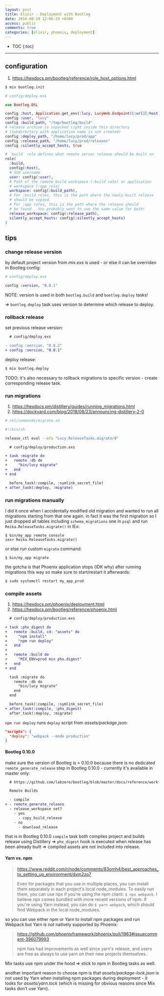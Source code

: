 ```yaml
---
layout: post
title: Elixir - Deployment with Bootleg
date: 2018-08-29 12:06:25 +0300
access: public
comments: true
categories: [elixir, phoenix, deployment]
---
```


<!-- more -->

* TOC
{:toc}
<hr>

configuration
-------------

1. <https://hexdocs.pm/bootleg/reference/role_host_options.html>

```sh
$ mix bootleg.init
```

```elixir
# config/deploy.exs

use Bootleg.DSL

config :host, Application.get_env(:lucy, LucyWeb.Endpoint)[:url][:host]
config :user, "lucy"
config :build_path, "/tmp/bootleg/build"
# release archive is unpacked right inside this directory
# (subdirectory with application name is not created)
config :deploy_path, "/home/lucy/prod/app"
config :release_path, "/home/lucy/prod/releases"
config :silently_accept_hosts, true

# `build` role defines what remote server release should be built on
role(
  :build,
  config(:host),
  # SSH username
  user: config(:user),
  # Path of the remote build workspace (:build role) or application
  # workspace (:app role)
  workspace: config(:build_path),
  # For :build roles, this is the path where the newly-built release
  # should be copied.
  # For :app roles, this is the path where the release should
  # be found.  You probably want to use the same value for both!
  release_workspace: config(:release_path),
  silently_accept_hosts: config(:silently_accept_hosts)
)
```

tips
----

### change release version

by default project version from _mix.exs_ is used - or else it can be overriden
in Bootleg config:

```elixir
# config/deploy.exs

config :version, "0.0.1"
```

NOTE: version is used in both `bootleg.build` and `bootleg.deploy` tasks!

=> `bootleg.deploy` task uses version to determine which release to deploy.

### rollback release

set previous release version:

```diff
  # config/deploy.exs

- config :version, "0.0.2"
+ config :version, "0.0.1"
```

deploy release:

```sh
$ mix bootleg.deploy
```

TODO: it's also necessary to rollback migrations to specific version -
      create corresponding release task.

### run migrations

1. <https://hexdocs.pm/distillery/guides/running_migrations.html>
2. <https://dockyard.com/blog/2018/08/23/announcing-distillery-2-0>

```sh
# rel/commands/migrate.sh

#!/bin/sh

release_ctl eval --mfa "Lucy.ReleaseTasks.migrate/0"
```

```diff
  # config/deploy/production.exs

+ task :migrate do
+   remote :db do
+     "bin/lucy migrate"
+   end
+ end

  before_task(:compile, :symlink_secret_file)
+ after_task(:deploy, :migrate)
```

### run migrations manually

I did it once when I accidentally modified old migration and wanted to run all
migrations starting from that one again. in fact it was the first migration so
I just dropped all tables including `schema_migrations` one in `psql` and run
`Reika.ReleaseTasks.migrate()` in IEx:

```
$ bin/my_app remote_console
iex> Reika.ReleaseTasks.migrate()
```

or else run custom `migrate` command:

```
$ bin/my_app migrate
```

the gotcha is that Phoenix application stops (IDK why) after running migrations
this way so make sure to start/restart it afterwards:

```sh
$ sudo systemctl restart my_app_prod
```

### compile assets

1. <https://hexdocs.pm/phoenix/deployment.html>
2. <https://hexdocs.pm/bootleg/reference/phoenix.html>

```diff
  # config/deploy/production.exs

+ task :phx_digest do
+   remote :build, cd: "assets" do
+     "npm install"
+     "npm run deploy"
+   end
+
+   remote :build do
+     "MIX_ENV=prod mix phx.digest"
+   end
+ end

  task :migrate do
    remote :db do
      "bin/lucy migrate"
    end
  end

  before_task(:compile, :symlink_secret_file)
+ after_task(:compile, :phx_digest)
  after_task(:deploy, :migrate)
```

`npm run deploy` runs `deploy` script from _assets/package.json_:

```json
"scripts": {
  "deploy": "webpack --mode production"
}
```

#### Bootleg 0.10.0

make sure the version of Bootleg is > 0.10.0 because there is no dedicated
`remote_generate_release` step in Bootleg 0.10.0 - currently it's available
in master only:

```diff
  # https://github.com/labzero/bootleg/blob/master/docs/reference/workflow.md

  Remote Builds

  - compile
+ - remote_generate_release
  - release_workspace set?
    - yes
      - copy_build_release
    - no
      - download_release
```

that is in Bootleg 0.10.0 `compile` task both compiles project and builds
release using Distillery => `phx_digest` hook is executed when release has
been already built => compiled assets are not included into release.

#### Yarn vs. npm

> <https://www.reddit.com/r/node/comments/83omh4/best_approaches_to_setting_up_environment/dvm2zo7>
>
> Even for packages that you use in multiple places, you can install them
> separately in each project's local node_modules. To easily run them, you can
> use npx if you're using the npm client: `$ npx webpack`. I believe npx comes
> bundled with more recent versions of npm. If you're using Yarn instead, you
> can do `$ yarn webpack`, which should find Webpack in the local node_modules.

so you can use either npm or Yarn to install npm packages and run Webpack but
Yarn is not natively supported by Phoenix:

> <https://github.com/phoenixframework/phoenix/pull/1963#issuecomment-396079993>
>
> npm has had improvements as well since yarn's release, and users are free
> as always to use yarn on their new projects themselves.

Mix tasks use npm under the hood => stick to npm in Bootleg tasks as well.

another important reason to choose npm is that _assets/package-lock.json_
is not used by Yarn when installing npm packages during deployment - it
looks for _assets/yarn.lock_ (which is missing for obvious reasons since
Mix tasks don't use Yarn).
